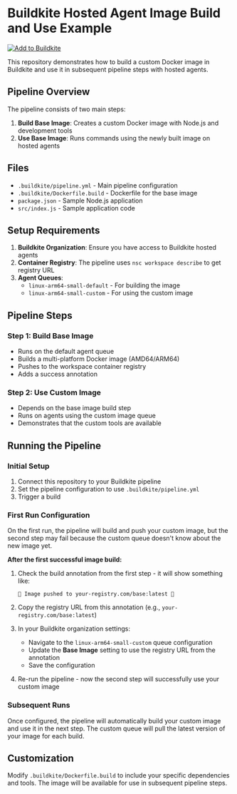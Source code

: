 # Buildkite Hosted Agent Image Build and Use Example

[![Add to Buildkite](https://buildkite.com/button.svg)](https://buildkite.com/new)

This repository demonstrates how to build a custom Docker image in Buildkite and use it in subsequent pipeline steps with hosted agents.

## Pipeline Overview

The pipeline consists of two main steps:

1. **Build Base Image**: Creates a custom Docker image with Node.js and development tools
2. **Use Base Image**: Runs commands using the newly built image on hosted agents

## Files

- `.buildkite/pipeline.yml` - Main pipeline configuration
- `.buildkite/Dockerfile.build` - Dockerfile for the base image
- `package.json` - Sample Node.js application
- `src/index.js` - Sample application code

## Setup Requirements

1. **Buildkite Organization**: Ensure you have access to Buildkite hosted agents
2. **Container Registry**: The pipeline uses `nsc workspace describe` to get registry URL
3. **Agent Queues**: 
   - `linux-arm64-small-default` - For building the image
   - `linux-arm64-small-custom` - For using the custom image

## Pipeline Steps

### Step 1: Build Base Image
- Runs on the default agent queue
- Builds a multi-platform Docker image (AMD64/ARM64)
- Pushes to the workspace container registry
- Adds a success annotation

### Step 2: Use Custom Image
- Depends on the base image build step
- Runs on agents using the custom image queue
- Demonstrates that the custom tools are available

## Running the Pipeline

### Initial Setup

1. Connect this repository to your Buildkite pipeline
2. Set the pipeline configuration to use `.buildkite/pipeline.yml`
3. Trigger a build

### First Run Configuration

On the first run, the pipeline will build and push your custom image, but the second step may fail because the custom queue doesn't know about the new image yet.

**After the first successful image build:**

1. Check the build annotation from the first step - it will show something like:
   ```
   🚀 Image pushed to your-registry.com/base:latest 🚀
   ```

2. Copy the registry URL from this annotation (e.g., `your-registry.com/base:latest`)

3. In your Buildkite organization settings:
   - Navigate to the `linux-arm64-small-custom` queue configuration
   - Update the **Base Image** setting to use the registry URL from the annotation
   - Save the configuration

4. Re-run the pipeline - now the second step will successfully use your custom image

### Subsequent Runs

Once configured, the pipeline will automatically build your custom image and use it in the next step. The custom queue will pull the latest version of your image for each build.

## Customization

Modify `.buildkite/Dockerfile.build` to include your specific dependencies and tools. The image will be available for use in subsequent pipeline steps.
